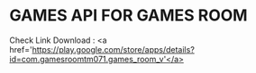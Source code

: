 # GAMES API FOR GAMES ROOM 
Check Link Download : <a href='https://play.google.com/store/apps/details?id=com.gamesroomtm071.games_room_v'</a>

